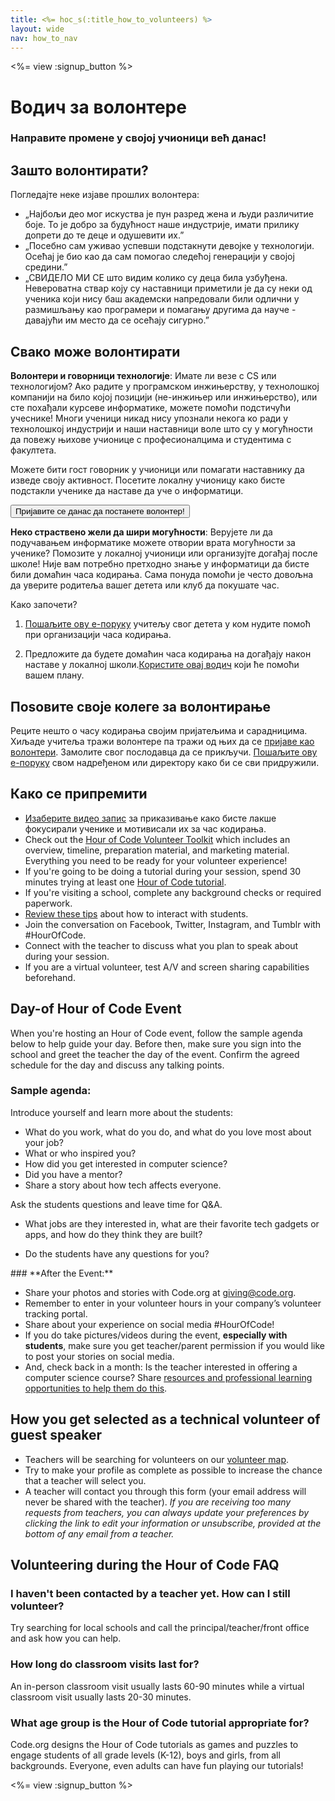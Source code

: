 ```yaml
---
title: <%= hoc_s(:title_how_to_volunteers) %>
layout: wide
nav: how_to_nav
---
```

<%= view :signup_button %>

# Водич за волонтере

### Направите промене у својој учионици већ данас!

## Зашто волонтирати?

Погледајте неке изјаве прошлих волонтера:

- „Најбољи део мог искуства је пун разред жена и људи различитие боје. То је добро за будућност наше индустрије, имати прилику допрети до те деце и одушевити их.”
- „Посебно сам уживао успевши подстакнути девојке у технологији. Осећај је био као да сам помогао следећој генерацији у својој средини.”
- „СВИДЕЛО МИ СЕ што видим колико су деца била узбуђена. Невероватна ствар коју су наставници приметили је да су неки од ученика који нису баш академски напредовали били одлични у размишљању као програмери и помагању другима да науче - давајући им место да се осећају сигурно.”

## Свако може волонтирати

**Волонтери и говорници технологије**: Имате ли везе с CS или технологијом? Ако радите у програмском инжињерству, у технолошкој компанији на било којој позицији (не-инжињер или инжињерство), или сте похађали курсеве информатике, можете помоћи подстичући учеснике! Многи ученици никад нису упознали некога ко ради у технолошкој индустрији и наши наставници воле што су у могућности да повежу њихове учионице с професионалцима и студентима с факултета.

Можете бити гост говорник у учионици или помагати наставнику да изведе своју активност. Посетите локалну учионицу како бисте подстакли ученике да наставе да уче о информатици.

<button>Пријавите се данас да постанете волонтер!</button></p> 

**Неко страствено жели да шири могућности**: Верујете ли да подучавањем информатике можете отвории врата могућности за ученике? Помозите у локалној учионици или организујте догађај после школе! Није вам потребно претходно знање у информатици да бисте били домаћин часа кодирања. Сама понуда помоћи је често довољна да уверите родитеља вашег детета или клуб да покушате час.

Како започети?

1. [Пошаљите ову е-поруку](<%= resolve_url('/promote/resources#help-schools') %>) учитељу свог детета у ком нудите помоћ при организацији часа кодирања.

2. Предложите да будете домаћин часа кодирања на догађају након наставе у локалној школи.[Користите овај водич](<%= resolve_url('/how-to') %>) који ће помоћи вашем плану.

## Поѕовите своје колеге за волонтирање

Реците нешто о часу кодирања својим пријатељима и сарадницима. Хиљаде учитеља тражи волонтере па тражи од њих да се [пријаве као волонтери](https://code.org/volunteer). Замолите свог послодавца да се прикључи. [Пошаљите ову е-поруку](<%= resolve_url('/promote/resources#sample-email') %>) свом надређеном или директору како би се сви придружили.

## Како се припремити

- [Изаберите видео запис](<%= resolve_url('/promote/resources#videos') %>) за приказивање како бисте лакше фокусирали ученике и мотивисали их за час кодирања.
- Check out the [Hour of Code Volunteer Toolkit](/files/hoc-volunteer-toolkit.pdf) which includes an overview, timeline, preparation material, and marketing material. Everything you need to be ready for your volunteer experience!
- If you're going to be doing a tutorial during your session, spend 30 minutes trying at least one [Hour of Code tutorial](<%= resolve_url('/learn') %>).
- If you're visiting a school, complete any background checks or required paperwork.
- [Review these tips](https://code.org/files/CSTT_Volunteers.pdf) about how to interact with students.
- Join the conversation on Facebook, Twitter, Instagram, and Tumblr with #HourOfCode.
- Connect with the teacher to discuss what you plan to speak about during your session.
- If you are a virtual volunteer, test A/V and screen sharing capabilities beforehand.

## Day-of Hour of Code Event

When you're hosting an Hour of Code event, follow the sample agenda below to help guide your day. Before then, make sure you sign into the school and greet the teacher the day of the event. Confirm the agreed schedule for the day and discuss any talking points.

### **Sample agenda:**

Introduce yourself and learn more about the students: </ul>

- What do you work, what do you do, and what do you love most about your job?
- What or who inspired you?
- How did you get interested in computer science?
- Did you have a mentor?
- Share a story about how tech affects everyone.
  
Ask the students questions and leave time for Q&A.</br> 

- What jobs are they interested in, what are their favorite tech gadgets or apps, and how do they think they are built? 
- Do the students have any questions for you?</ul></td> </tr> 
    </tbody> </table> 
    ### **After the Event:**
    
    - Share your photos and stories with Code.org at giving@code.org.
    - Remember to enter in your volunteer hours in your company’s volunteer tracking portal.
    - Share about your experience on social media #HourOfCode!
    - If you do take pictures/videos during the event, **especially with students**, make sure you get teacher/parent permission if you would like to post your stories on social media.
    - And, check back in a month: Is the teacher interested in offering a computer science course? Share [resources and professional learning opportunities to help them do this](https://code.org/yourschool).
    ## How you get selected as a technical volunteer of guest speaker
    
    - Teachers will be searching for volunteers on our [volunteer map](https://code.org/volunteer/local).
    - Try to make your profile as complete as possible to increase the chance that a teacher will select you.
    - A teacher will contact you through this form (your email address will never be shared with the teacher). *If you are receiving too many requests from teachers, you can always update your preferences by clicking the link to edit your information or unsubscribe, provided at the bottom of any email from a teacher.*
    ## Volunteering during the Hour of Code FAQ
    
    ### **I haven't been contacted by a teacher yet. How can I still volunteer?**
    
    Try searching for local schools and call the principal/teacher/front office and ask how you can help.
    
    ### **How long do classroom visits last for?**
    
    An in-person classroom visit usually lasts 60-90 minutes while a virtual classroom visit usually lasts 20-30 minutes.
    
    ### **What age group is the Hour of Code tutorial appropriate for?**
    
    Code.org designs the Hour of Code tutorials as games and puzzles to engage students of all grade levels (K-12), boys and girls, from all backgrounds. Everyone, even adults can have fun playing our tutorials!
    
    <%= view :signup_button %>